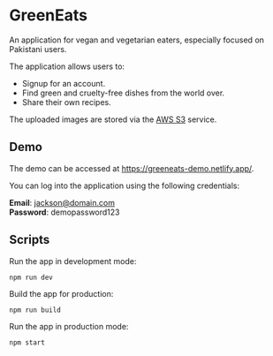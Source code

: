 # GreenEats

An application for vegan and vegetarian eaters, especially focused on Pakistani users.

The application allows users to:

- Signup for an account.
- Find green and cruelty-free dishes from the world over.
- Share their own recipes.

The uploaded images are stored via the [AWS S3](https://aws.amazon.com/s3/) service.

## Demo

The demo can be accessed at https://greeneats-demo.netlify.app/.

You can log into the application using the following credentials:

**Email**: jackson@domain.com  
**Password**: demopassword123

## Scripts

Run the app in development mode:

    npm run dev

Build the app for production:

    npm run build

Run the app in production mode:

    npm start
